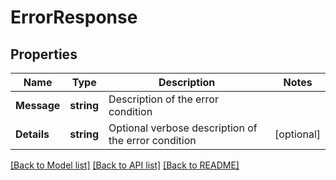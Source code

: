 # ErrorResponse

## Properties

Name | Type | Description | Notes
------------ | ------------- | ------------- | -------------
**Message** | **string** | Description of the error condition | 
**Details** | **string** | Optional verbose description of the error condition | [optional] 

[[Back to Model list]](../README.md#documentation-for-models) [[Back to API list]](../README.md#documentation-for-api-endpoints) [[Back to README]](../README.md)


